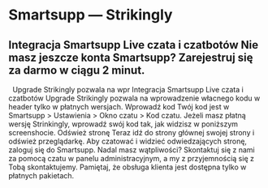 # Smartsupp — Strikingly
## Integracja Smartsupp Live czata i czatbotów Nie masz jeszcze konta Smartsupp? Zarejestruj się za darmo w ciągu 2 minut.
  Upgrade Strikingly pozwala na wpr
Integracja Smartsupp Live czata i czatbotów
Upgrade
Strikingly pozwala na wprowadzenie włacnego kodu w header tylko w płatnych wersjach.
Wprowadź kod
Twój kod jest w Smartsupp > Ustawienia > Okno czatu > Kod czatu.
Jeżeli masz płatną wersję Strinkingly, wprowadź swój kod tak, jak widzisz w poniższym screenshocie.
Odśwież stronę
Teraz idź do strony głównej swojej strony i odśwież przeglądarkę.
Aby czatować i widzieć odwiedzających stronę, zaloguj się do Smartsupp.
Nadal masz wątpliwości? Skontaktuj się z nami za pomocą czatu w panelu administracyjnym, a my z przyjemnością się z Tobą skontaktujemy. Pamiętaj, że obsługa klienta jest dostępna tylko w płatnych pakietach.


